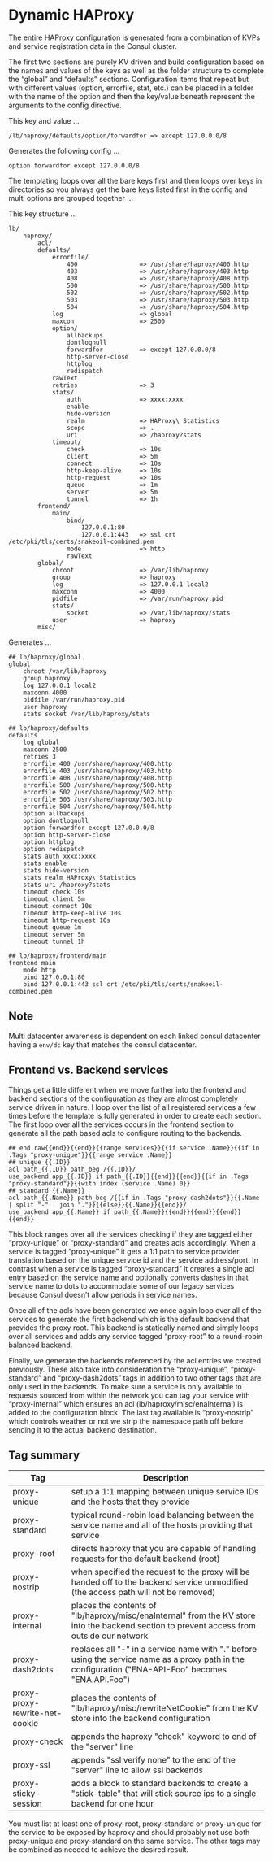 # Dynamic HAProxy

The entire HAProxy configuration is generated from a combination of KVPs and service registration data in the Consul cluster.

The first two sections are purely KV driven and build configuration based on the names and values of the keys as well as the folder structure to complete the “global” and “defaults” sections.  Configuration items that repeat but with different values (option, errorfile, stat, etc.) can be placed in a folder with the name of the option and then the key/value beneath represent the arguments to the config directive.

This key and value ...

    /lb/haproxy/defaults/option/forwardfor => except 127.0.0.0/8

Generates the following config ...

    option forwardfor except 127.0.0.0/8

The templating loops over all the bare keys first and then loops over keys in directories so you always get the bare keys listed first in the config and multi options are grouped together …

This key structure …

```
lb/
    haproxy/
        acl/
        defaults/
            errorfile/
                400                 => /usr/share/haproxy/400.http
                403                 => /usr/share/haproxy/403.http
                408                 => /usr/share/haproxy/408.http
                500                 => /usr/share/haproxy/500.http
                502                 => /usr/share/haproxy/502.http
                503                 => /usr/share/haproxy/503.http
                504                 => /usr/share/haproxy/504.http
            log                     => global
            maxcon                  => 2500
            option/
                allbackups
                dontlognull
                forwardfor          => except 127.0.0.0/8
                http-server-close
                httplog
                redispatch
            rawText
            retries                 => 3
            stats/
                auth                => xxxx:xxxx
                enable
                hide-version
                realm               => HAProxy\ Statistics
                scope               => .
                uri                 => /haproxy?stats
            timeout/
                check               => 10s
                client              => 5m
                connect             => 10s
                http-keep-alive     => 10s
                http-request        => 10s
                queue               => 1m
                server              => 5m
                tunnel              => 1h
        frontend/
            main/
                bind/
                    127.0.0.1:80
                    127.0.0.1:443   => ssl crt /etc/pki/tls/certs/snakeoil-combined.pem
                mode                => http
                rawText
        global/
            chroot                  => /var/lib/haproxy
            group                   => haproxy
            log                     => 127.0.0.1 local2
            maxconn                 => 4000
            pidfile                 => /var/run/haproxy.pid
            stats/
                socket              => /var/lib/haproxy/stats
            user                    => haproxy
        misc/
```

Generates …

```
## lb/haproxy/global
global
    chroot /var/lib/haproxy
    group haproxy
    log 127.0.0.1 local2
    maxconn 4000
    pidfile /var/run/haproxy.pid
    user haproxy
    stats socket /var/lib/haproxy/stats

## lb/haproxy/defaults
defaults
    log global
    maxconn 2500
    retries 3
    errorfile 400 /usr/share/haproxy/400.http
    errorfile 403 /usr/share/haproxy/403.http
    errorfile 408 /usr/share/haproxy/408.http
    errorfile 500 /usr/share/haproxy/500.http
    errorfile 502 /usr/share/haproxy/502.http
    errorfile 503 /usr/share/haproxy/503.http
    errorfile 504 /usr/share/haproxy/504.http
    option allbackups
    option dontlognull
    option forwardfor except 127.0.0.0/8
    option http-server-close
    option httplog
    option redispatch
    stats auth xxxx:xxxx
    stats enable
    stats hide-version
    stats realm HAProxy\ Statistics
    stats uri /haproxy?stats
    timeout check 10s
    timeout client 5m
    timeout connect 10s
    timeout http-keep-alive 10s
    timeout http-request 10s
    timeout queue 1m
    timeout server 5m
    timeout tunnel 1h

## lb/haproxy/frontend/main
frontend main
    mode http
    bind 127.0.0.1:80
    bind 127.0.0.1:443 ssl crt /etc/pki/tls/certs/snakeoil-combined.pem
```

## Note
Multi datacenter awareness is dependent on each linked consul datacenter having a `env/dc` key that matches the consul datacenter.

## Frontend vs. Backend services
Things get a little different when we move further into the frontend and backend sections of the configuration as they are almost completely service driven in nature.  I loop over the list of all registered services a few times before the template is fully generated in order to create each section.  The first loop over all the services occurs in the frontend section to generate all the path based acls to configure routing to the backends.

```
## end raw{{end}}{{end}}{{range services}}{{if service .Name}}{{if in .Tags "proxy-unique"}}{{range service .Name}}
## unique {{.ID}}
acl path_{{.ID}} path_beg /{{.ID}}/
use_backend app_{{.ID}} if path_{{.ID}}{{end}}{{end}}{{if in .Tags "proxy-standard"}}{{with index (service .Name) 0}}
## standard {{.Name}}
acl path_{{.Name}} path_beg /{{if in .Tags "proxy-dash2dots"}}{{.Name | split "-" | join "."}}{{else}}{{.Name}}{{end}}/
use_backend app_{{.Name}} if path_{{.Name}}{{end}}{{end}}{{end}}{{end}}
```

This block ranges over all the services checking if they are tagged either “proxy-unique” or “proxy-standard” and creates acls accordingly.  When a service is tagged “proxy-unique” it gets a 1:1 path to service provider translation based on the unique service id and the service address/port.  In contrast when a service is tagged “proxy-standard” it creates a single acl entry based on the service name and optionally converts dashes in that service name to dots to accommodate some of our legacy services because Consul doesn’t allow periods in service names.

Once all of the acls have been generated we once again loop over all of the services to generate the first backend which is the default backend that provides the proxy root.  This backend is statically named and simply loops over all services and adds any service tagged “proxy-root” to a  round-robin balanced backend.

Finally, we generate the backends referenced by the acl entries we created previously.  These also take into consideration the “proxy-unique”, “proxy-standard” and “proxy-dash2dots” tags in addition to two other tags that are only used in the backends.  To make sure a service is only available to requests sourced from within the network you can tag your service with “proxy-internal” which ensures an acl (lb/haproxy/misc/enaInternal) is added to the configuration block.  The last tag available is “proxy-nostrip” which controls weather or not we strip the namespace path off before sending it to the actual backend destination.

## Tag summary
| Tag                            | Description |
|--------------------------------|--------------
| proxy-unique                   | setup a 1:1 mapping between unique service IDs and the hosts that they provide
| proxy-standard                 | typical round-robin load balancing between the service name and all of the hosts providing that service
| proxy-root                     | directs haproxy that you are capable of handling requests for the default backend (root)
| proxy-nostrip                  | when specified the request to the proxy will be handed off to the backend service unmodified (the access path will not be removed)
| proxy-internal                 | places the contents of "lb/haproxy/misc/enaInternal" from the KV store into the backend section to prevent access from outside our network
| proxy-dash2dots                | replaces all "-" in a service name with "." before using the service name as a proxy path in the configuration ("ENA-API-Foo" becomes "ENA.API.Foo")
| proxy-proxy-rewrite-net-cookie | places the contents of "lb/haproxy/misc/rewriteNetCookie" from the KV store into the backend configuration |
| proxy-check                    | appends the haproxy "check" keyword to end of the "server" line
| proxy-ssl                      | appends "ssl verify none" to the end of the "server" line to allow ssl backends
| proxy-sticky-session           | adds a block to standard backends to create a "stick-table" that will stick source ips to a single backend for one hour

You must list at least one of proxy-root, proxy-standard or proxy-unique for the service to be exposed by haproxy and should probably not use both proxy-unique and proxy-standard on the same service.  The other tags may be combined as needed to achieve the desired result.

